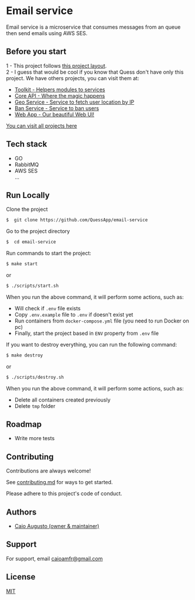 # Email service

Email service is a microservice that consumes messages from an queue then send emails using AWS SES.

## Before you start

1 - This project follows [this project layout](https://github.com/golang-standards/project-layout).<br/>
2 - I guess that would be cool if you know that Quess don't have only this project.
We have others projects, you can visit them at:

- [Toolkit - Helpers modules to services](https://github.com/QuessApp/toolkit)
- [Core API - Where the magic happens](https://github.com/QuessApp/core-go)
- [Geo Service - Service to fetch user location by IP](https://github.com/QuessApp/trusted-geo-service)
- [Ban Service - Service to ban users](https://github.com/QuessApp/ban-service)
- [Web App - Our beautiful Web UI!](https://github.com/QuessApp/web-app)

[You can visit all projects here](https://github.com/orgs/QuessApp/repositories)

## Tech stack

- GO
- RabbitMQ
- AWS SES <br/>
  ...

## Run Locally

Clone the project

```bash
$  git clone https://github.com/QuessApp/email-service
```

Go to the project directory

```bash
$  cd email-service
```

Run commands to start the project:

```bash
$ make start
```

or

```bash
$ ./scripts/start.sh
```

When you run the above command, it will perform some actions, such as:

- Will check if `.env` file exists
- Copy `.env.example` file to `.env` if doesn't exist yet
- Run containers from `docker-compose.yml` file (you need to run Docker on pc)
- Finally, start the project based in `ENV` property from `.env` file

If you want to destroy everything, you can run the following command:

```bash
$ make destroy
```

or

```bash
$ ./scripts/destroy.sh
```

When you run the above command, it will perform some actions, such as:

- Delete all containers created previously
- Delete `tmp` folder

## Roadmap

- Write more tests

## Contributing

Contributions are always welcome!

See [contributing.md](https://github.com/QuessApp/email-service/blob/master/.github/CONTRIBUTING.md) for ways to get started.

Please adhere to this project's code of conduct.

## Authors

- [Caio Augusto (owner & maintainer)](https://www.github.com/caioaugustoo)

## Support

For support, email caioamfr@gmail.com

## License

[MIT](https://choosealicense.com/licenses/mit/)
